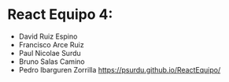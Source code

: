 # React Equipo 4:
- David Ruiz Espino
- Francisco Arce Ruiz
- Paul Nicolae Surdu
- Bruno Salas Camino
- Pedro Ibarguren Zorrilla
https://psurdu.github.io/ReactEquipo/
